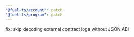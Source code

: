 ```yaml
---
"@fuel-ts/account": patch
"@fuel-ts/program": patch
---
```


fix: skip decoding external contract logs without JSON ABI
